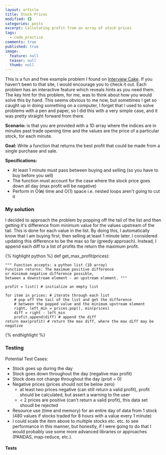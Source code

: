 ```yaml
---
layout: article
title: Stock Prices
modified: {}
categories: posts
excerpt: Calculating profit from an array of stock prices
tags: 
  - code_practice
comments: true
published: true
image: 
  feature: null
  teaser: null
  thumb: null
---
```


This is a fun and free example problem I found on [Interview Cake](https://www.interviewcake.com/). If you haven't been to that site, I would encourage you to check it out. Each problem has an interactive feature which reveals hints as you need them. The key hint for this problem, for me, was to think about how you would solve this by hand. This seems obvious to me now, but sometimes I get so caught up in doing something on a computer, I forget that I used to solve problems with a pen and paper, so I did this with a very simple case, and it was pretty straight forward from there.

**Scenario:** is that you are provided with a 1D array where the indices are in minutes past trade opening time and the values are the price of a particular stock, for each minute.

**Goal:** Write a function that returns the best profit that could be made from a single purchase and sale.

**Specifications:**
- At least 1 minute must pass between buying and selling (so you have to buy before you sell)
- The function must account for the case where the stock price goes down all day (max profit will be negative)
- Perform in O(__n__) time and O(1) space i.e. nested loops aren't going to cut it

### My solution
I decided to approach the problem by popping off the tail of the list and then getting it's difference from minimum value for the values upstream of the tail. This is done for each value in the list. By doing this, I automatically know that I am buying first, then selling at least 1 minute later. I considered updating this difference to be the max so far (greedy approach). Instead, I append each diff to a list of profits the return the maximum profit. 

{% highlight python %}
def get_max_profit(prices):


    """ Function accepts: a python list (1D array)
    Function returns: The maximum positive difference 
    or minimum negative difference possible, 
    between a downstream element - an upstream element. """
    
    profit = list() # initialize an empty list
    
    for item in prices: # iterate through each list
        # pop off the tail of the list and get the difference 
        # between the popped value and the minimum upstream element
        right, left_min = prices.pop(), min(prices)
        diff = right - left_min
        profit.append(diff) # append the diff
    return max(profit) # return the max diff, where the max diff may be negative
{% endhighlight %}

### Testing
Potential Test Cases:

- Stock goes up during the day
- Stock goes down throughout the day (negative max profit)
- Stock does not change throughout the day (proit = 0)
- Negative prices (prices should not be below zero)
	+ at least two prices negative (can still return a valid profit), profit should be calculated, but assert a warning to the user
    + < 2 prices are positive (can't return a valid profit), this data set shoudl be rejected
- Resource use (time and memory) for an entire day of data from 1 stock (480 values if stocks traded for 8 hours with a value every 1 minute)
- I could scale the item above to multiple stocks etc. etc. to see performance in this manner, but honestly, if I were going to do that I would probably use some more advanced libraries or approaches (PANDAS, map-reduce, etc.).

#### Tests


